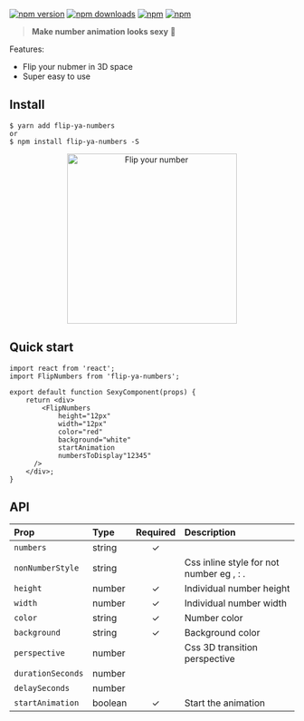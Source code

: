 [![npm version](https://img.shields.io/npm/v/flip-ya-numbers.svg?style=flat-square)](https://www.npmjs.com/package/flip-ya-numbers)
[![npm downloads](https://img.shields.io/npm/dm/flip-ya-numbers.svg?style=flat-square)](https://www.npmjs.com/package/flip-ya-numbers)
[![npm](https://img.shields.io/npm/dt/flip-ya-numbers.svg?style=flat-square)](https://www.npmjs.com/package/flip-ya-numbers)
[![npm](https://img.shields.io/npm/l/flip-ya-numbers.svg?style=flat-square)](https://www.npmjs.com/package/flip-ya-numbers)

> **Make number animation looks sexy** :clap:

Features:

* Flip your nubmer in 3D space
* Super easy to use

## Install

    $ yarn add flip-ya-numbers
    or
    $ npm install flip-ya-numbers -S


<p align="center">
    <img width="300" src="https://raw.githubusercontent.com/bluebill1049/flip-ya-numbers/master/example/flip-ya-numbers.gif" alt="Flip your number" />
</p>


## Quick start

    import react from 'react';
    import FlipNumbers from 'flip-ya-numbers';

    export default function SexyComponent(props) {
        return <div>
            <FlipNumbers
                height="12px"
                width="12px"
                color="red"
                background="white"
                startAnimation
                numbersToDisplay"12345"
          />
        </div>;
    }

## API

| Prop                  | Type     | Required | Description                                                                            |
| :-------------------- | :------- | :------: | :------------------------------------------------------------------------------------- |
| `numbers`      | string  |    ✓     |                                  |
| `nonNumberStyle`            | string    |          | Css inline style for not number eg , : . |
| `height`              | number |    ✓      | Individual number height |
| `width`              | number |    ✓      | Individual number width |
| `color`              | string |     ✓     | Number color |
| `background`              | string |    ✓      | Background color |
| `perspective`              | number |          | Css 3D transition perspective |
| `durationSeconds`              | number |          |  |
| `delaySeconds`              | number |          |  |
| `startAnimation`              | boolean |     ✓     | Start the animation |
